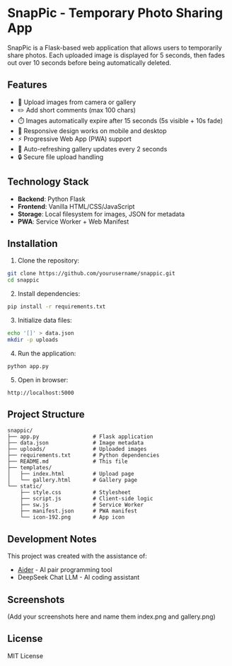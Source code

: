 # SnapPic - Temporary Photo Sharing App

SnapPic is a Flask-based web application that allows users to temporarily share photos. Each uploaded image is displayed for 5 seconds, then fades out over 10 seconds before being automatically deleted.

## Features

- 📸 Upload images from camera or gallery
- ✏️ Add short comments (max 100 chars)
- ⏱️ Images automatically expire after 15 seconds (5s visible + 10s fade)
- 📱 Responsive design works on mobile and desktop
- ⚡ Progressive Web App (PWA) support
- 🔄 Auto-refreshing gallery updates every 2 seconds
- 🔒 Secure file upload handling

## Technology Stack

- **Backend**: Python Flask
- **Frontend**: Vanilla HTML/CSS/JavaScript
- **Storage**: Local filesystem for images, JSON for metadata
- **PWA**: Service Worker + Web Manifest

## Installation

1. Clone the repository:
```bash
git clone https://github.com/yourusername/snappic.git
cd snappic
```

2. Install dependencies:
```bash
pip install -r requirements.txt
```

3. Initialize data files:
```bash
echo '[]' > data.json
mkdir -p uploads
```

4. Run the application:
```bash
python app.py
```

5. Open in browser:
```
http://localhost:5000
```

## Project Structure

```
snappic/
├── app.py                 # Flask application
├── data.json              # Image metadata
├── uploads/               # Uploaded images
├── requirements.txt       # Python dependencies
├── README.md              # This file
├── templates/
│   ├── index.html         # Upload page
│   └── gallery.html       # Gallery page
└── static/
    ├── style.css          # Stylesheet
    ├── script.js          # Client-side logic
    ├── sw.js              # Service Worker
    ├── manifest.json      # PWA manifest
    └── icon-192.png       # App icon
```

## Development Notes

This project was created with the assistance of:
- [Aider](https://github.com/paul-gauthier/aider) - AI pair programming tool
- DeepSeek Chat LLM - AI coding assistant

## Screenshots

(Add your screenshots here and name them index.png and gallery.png)

## License

MIT License
